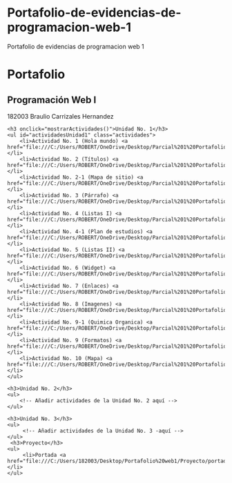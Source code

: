 # Portafolio-de-evidencias-de-programacion-web-1
Portafolio de evidencias de programacion web 1
<!DOCTYPE html>
<html lang="es">
<head>
    <meta charset="UTF-8">
    <meta name="viewport" content="width=device-width, initial-scale=1.0">
    <title>Portafolio - Programación Web I</title>
    <style>
        .actividades {
            display: none;
        }
    </style>
    <script>
        function mostrarActividades() {
            var actividades = document.getElementById("actividadesUnidad1");
            if (actividades.style.display === "none" || actividades.style.display === "") {
                actividades.style.display = "block";
            } else {
                actividades.style.display = "none";
            }
        }
    </script>
</head>
<body>
    <h1>Portafolio</h1>
    <h2>Programación Web I</h2>
    <p>182003 Braulio Carrizales Hernandez</p>

    <h3 onclick="mostrarActividades()">Unidad No. 1</h3>
    <ul id="actividadesUnidad1" class="actividades">
        <li>Actividad No. 1 (Hola mundo) <a href="file:///C:/Users/ROBERT/OneDrive/Desktop/Parcial%201%20Portafolio%20web/Actividad_1_index.html">link</a></li>
        <li>Actividad No. 2 (Títulos) <a href="file:///C:/Users/ROBERT/OneDrive/Desktop/Parcial%201%20Portafolio%20web/Actividad_2_1_index.html">link</a></li>
        <li>Actividad No. 2-1 (Mapa de sitio) <a href="file:///C:/Users/ROBERT/OneDrive/Desktop/Parcial%201%20Portafolio%20web/Actividad_2_1_index.html">link</a></li>
        <li>Actividad No. 3 (Párrafo) <a href="file:///C:/Users/ROBERT/OneDrive/Desktop/Parcial%201%20Portafolio%20web/Actividad_3_index.html">link</a></li>
        <li>Actividad No. 4 (Listas I) <a href="file:///C:/Users/ROBERT/OneDrive/Desktop/Parcial%201%20Portafolio%20web/Actividad_4_index.html">link</a></li>
        <li>Actividad No. 4-1 (Plan de estudios) <a href="file:///C:/Users/ROBERT/OneDrive/Desktop/Parcial%201%20Portafolio%20web/Actividad_4_1_index.html">link</a></li>
        <li>Actividad No. 5 (Listas II) <a href="file:///C:/Users/ROBERT/OneDrive/Desktop/Parcial%201%20Portafolio%20web/Actividad_5_index.html">link</a></li>
        <li>Actividad No. 6 (Widget) <a href="file:///C:/Users/ROBERT/OneDrive/Desktop/Parcial%201%20Portafolio%20web/Actividad_6_index.html">link</a></li>
        <li>Actividad No. 7 (Enlaces) <a href="file:///C:/Users/ROBERT/OneDrive/Desktop/Parcial%201%20Portafolio%20web/Actividad_7_index.html">link</a></li>
        <li>Actividad No. 8 (Imagenes) <a href="file:///C:/Users/ROBERT/OneDrive/Desktop/Parcial%201%20Portafolio%20web/Actividad_8_index.html">link</a></li>
        <li>Actividad No. 9-1 (Quimica Organica) <a href="file:///C:/Users/ROBERT/OneDrive/Desktop/Parcial%201%20Portafolio%20web/Actividad_9_1_index.html">link</a></li>
        <li>Actividad No. 9 (Formatos) <a href="file:///C:/Users/ROBERT/OneDrive/Desktop/Parcial%201%20Portafolio%20web/Actividad_9_index.html">link</a></li>
        <li>Actividad No. 10 (Mapa) <a href="file:///C:/Users/ROBERT/OneDrive/Desktop/Parcial%201%20Portafolio%20web/Actividad_10_index.html">link</a></li>
    </ul>

    <h3>Unidad No. 2</h3>
    <ul>
        <!-- Añadir actividades de la Unidad No. 2 aquí -->
    </ul>

    <h3>Unidad No. 3</h3>
    <ul>
         <!-- Añadir actividades de la Unidad No. 3 -aquí -->
    </ul>
     <h3>Proyecto</h3>
    <ul>
         <li>Portada <a href="file:///C:/Users/182003/Desktop/Portafolio%20web1/Proyecto/portada.html#">link</a></li>
    </ul>
    
</body>
</html>
